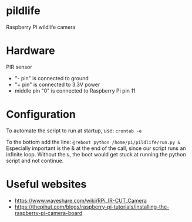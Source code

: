 # pildlife
Raspberry Pi wildlife camera

# Hardware
PIR sensor
- "- pin" is connected to ground
- "+ pin" is connected to 3.3V power
- middle pin "0" is connected to Raspberry Pi pin 11

# Configuration
To automate the script to run at startup, use:
`crontab -e`

To the bottom add the line:
`@reboot python /home/pi/pildlife/run.py &`
Especially important is the & at the end of the call, since our script runs an infinite loop. Without the `&`, the boot would get stuck at running the python script and not continue.


# Useful websites
- https://www.waveshare.com/wiki/RPi_IR-CUT_Camera
- https://thepihut.com/blogs/raspberry-pi-tutorials/installing-the-raspberry-pi-camera-board
